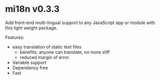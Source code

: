 # mi18n v0.3.3

Add front-end multi-lingual support to any JavaScript app or module with this light weight package.

Features:
- easy translation of static text files
  - benefits: anyone can translate, no more xliff
  - reduced margin of error.
- Variable support
- Dependency free
- Fast
